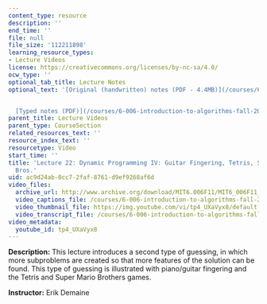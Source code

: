 ```yaml
---
content_type: resource
description: ''
end_time: ''
file: null
file_size: '112211898'
learning_resource_types:
- Lecture Videos
license: https://creativecommons.org/licenses/by-nc-sa/4.0/
ocw_type: ''
optional_tab_title: Lecture Notes
optional_text: '[Original (handwritten) notes (PDF - 4.4MB)](/courses/6-006-introduction-to-algorithms-fall-2011/resources/mit6_006f11_lec22_orig)


  [Typed notes (PDF)](/courses/6-006-introduction-to-algorithms-fall-2011/resources/mit6_006f11_lec22)'
parent_title: Lecture Videos
parent_type: CourseSection
related_resources_text: ''
resource_index_text: ''
resourcetype: Video
start_time: ''
title: 'Lecture 22: Dynamic Programming IV: Guitar Fingering, Tetris, Super Mario
  Bros.'
uid: ac9d24ab-0cc7-2faf-8761-d9ef9268af6d
video_files:
  archive_url: http://www.archive.org/download/MIT6.006F11/MIT6_006F11_lec22_300k.mp4
  video_captions_file: /courses/6-006-introduction-to-algorithms-fall-2011/fd07efc416985706b048aef4805505d7_tp4_UXaVyx8.vtt
  video_thumbnail_file: https://img.youtube.com/vi/tp4_UXaVyx8/default.jpg
  video_transcript_file: /courses/6-006-introduction-to-algorithms-fall-2011/494813ad9b5781c7ec56b433cb01105d_tp4_UXaVyx8.pdf
video_metadata:
  youtube_id: tp4_UXaVyx8
---
```

**Description:** This lecture introduces a second type of guessing, in which more subproblems are created so that more features of the solution can be found. This type of guessing is illustrated with piano/guitar fingering and the Tetris and Super Mario Brothers games.

**Instructor:** Erik Demaine
